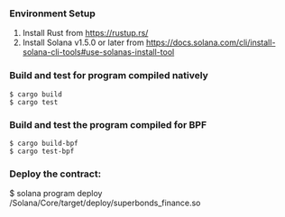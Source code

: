 ### Environment Setup
1. Install Rust from https://rustup.rs/
2. Install Solana v1.5.0 or later from https://docs.solana.com/cli/install-solana-cli-tools#use-solanas-install-tool

### Build and test for program compiled natively
```
$ cargo build
$ cargo test
```

### Build and test the program compiled for BPF
```
$ cargo build-bpf
$ cargo test-bpf
```

### Deploy the contract:

$ solana program deploy /Solana/Core/target/deploy/superbonds_finance.so

